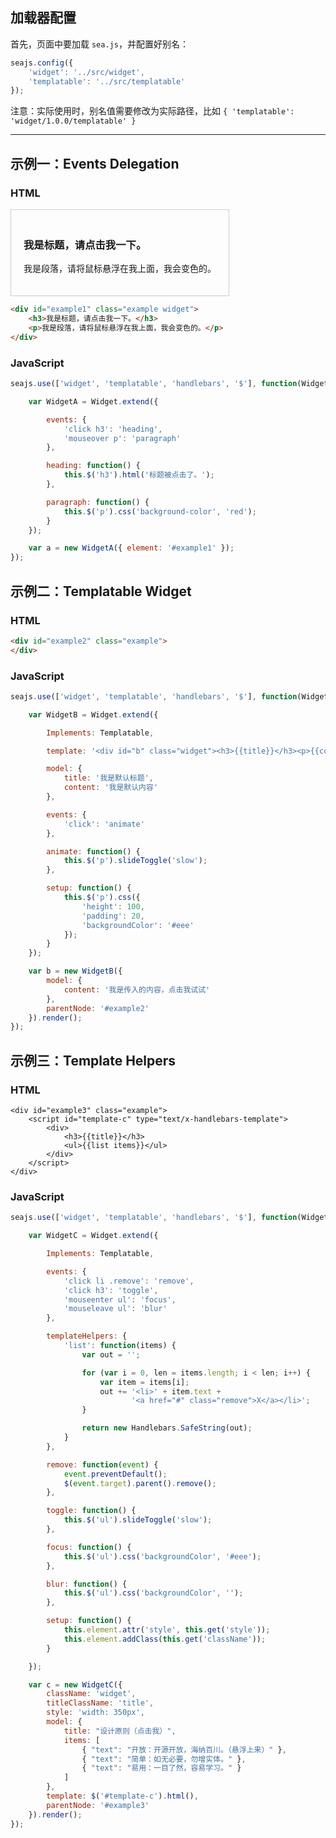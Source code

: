 
## 加载器配置

首先，页面中要加载 `sea.js`，并配置好别名：

````javascript
seajs.config({
    'widget': '../src/widget',
    'templatable': '../src/templatable'
});
````

注意：实际使用时，别名值需要修改为实际路径，比如 `{ 'templatable': 'widget/1.0.0/templatable' }`

---

<style>
    .widget {
        zoom: 1;
        display: inline;
        display: inline-block;
        border: 1px solid #ccc;
        padding: 20px;
        min-width: 300px;
    }

    #example3 li {
        list-style: none;
        clear: both;
    }

    #example3 li a {
        float: left;
    }

    #example3 .remove {
        float: right;
        text-decoration: none;
        color: red;
    }

    #example4 .action {
        padding: 0 20px
    }

    #example4 .action a {
        padding: 0 10px
    }
</style>


## 示例一：Events Delegation


### HTML

<div id="example1" class="example widget">
    <h3>我是标题，请点击我一下。</h3>
    <p>我是段落，请将鼠标悬浮在我上面，我会变色的。</p>
</div>

````html
<div id="example1" class="example widget">
    <h3>我是标题，请点击我一下。</h3>
    <p>我是段落，请将鼠标悬浮在我上面，我会变色的。</p>
</div>
````

### JavaScript

````javascript
seajs.use(['widget', 'templatable', 'handlebars', '$'], function(Widget, Templatable, Handlebars, $) {

    var WidgetA = Widget.extend({

        events: {
            'click h3': 'heading',
            'mouseover p': 'paragraph'
        },

        heading: function() {
            this.$('h3').html('标题被点击了。');
        },

        paragraph: function() {
            this.$('p').css('background-color', 'red');
        }
    });

    var a = new WidgetA({ element: '#example1' });
});
````


## 示例二：Templatable Widget


### HTML

<div id="example2" class="example">
</div>

````html
<div id="example2" class="example">
</div>
````

### JavaScript

````javascript
seajs.use(['widget', 'templatable', 'handlebars', '$'], function(Widget, Templatable, Handlebars, $) {

    var WidgetB = Widget.extend({

        Implements: Templatable,

        template: '<div id="b" class="widget"><h3>{{title}}</h3><p>{{content}}</p></div>',

        model: {
            title: '我是默认标题',
            content: '我是默认内容'
        },

        events: {
            'click': 'animate'
        },

        animate: function() {
            this.$('p').slideToggle('slow');
        },

        setup: function() {
            this.$('p').css({
                'height': 100,
                'padding': 20,
                'backgroundColor': '#eee'
            });
        }
    });

    var b = new WidgetB({
        model: {
            content: '我是传入的内容，点击我试试'
        },
        parentNode: '#example2'
    }).render();
});
````


## 示例三：Template Helpers


### HTML

<div id="example3" class="example">
    <script id="template-c" type="text/x-handlebars-template">
        <div>
            <h3>{{title}}</h3>
            <ul>{{list items}}</ul>
        </div>
    </script>
</div>

```
<div id="example3" class="example">
    <script id="template-c" type="text/x-handlebars-template">
        <div>
            <h3>{{title}}</h3>
            <ul>{{list items}}</ul>
        </div>
    </script>
</div>
```

### JavaScript

````javascript
seajs.use(['widget', 'templatable', 'handlebars', '$'], function(Widget, Templatable, Handlebars, $) {

    var WidgetC = Widget.extend({

        Implements: Templatable,

        events: {
            'click li .remove': 'remove',
            'click h3': 'toggle',
            'mouseenter ul': 'focus',
            'mouseleave ul': 'blur'
        },

        templateHelpers: {
            'list': function(items) {
                var out = '';

                for (var i = 0, len = items.length; i < len; i++) {
                    var item = items[i];
                    out += '<li>' + item.text +
                           '<a href="#" class="remove">X</a></li>';
                }

                return new Handlebars.SafeString(out);
            }
        },

        remove: function(event) {
            event.preventDefault();
            $(event.target).parent().remove();
        },

        toggle: function() {
            this.$('ul').slideToggle('slow');
        },

        focus: function() {
            this.$('ul').css('backgroundColor', '#eee');
        },

        blur: function() {
            this.$('ul').css('backgroundColor', '');
        },

        setup: function() {
            this.element.attr('style', this.get('style'));
            this.element.addClass(this.get('className'));
        }

    });

    var c = new WidgetC({
        className: 'widget',
        titleClassName: 'title',
        style: 'width: 350px',
        model: {
            title: "设计原则（点击我）",
            items: [
                { "text": "开放：开源开放，海纳百川。（悬浮上来）" },
                { "text": "简单：如无必要，勿增实体。" },
                { "text": "易用：一目了然，容易学习。" }
            ]
        },
        template: $('#template-c').html(),
        parentNode: '#example3'
    }).render();
});
````
